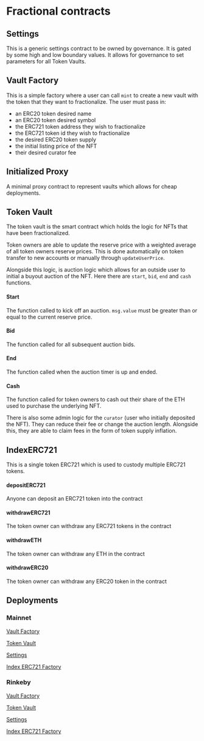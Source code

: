 # Fractional contracts

## Settings

This is a generic settings contract to be owned by governance. It is gated by some high and low boundary values. It allows for governance to set parameters for all Token Vaults.

## Vault Factory

This is a simple factory where a user can call `mint` to create a new vault with the token that they want to fractionalize. The user must pass in:

- an ERC20 token desired name
- an ERC20 token desired symbol
- the ERC721 token address they wish to fractionalize
- the ERC721 token id they wish to fractionalize
- the desired ERC20 token supply
- the initial listing price of the NFT
- their desired curator fee

## Initialized Proxy

A minimal proxy contract to represent vaults which allows for cheap deployments.

## Token Vault

The token vault is the smart contract which holds the logic for NFTs that have been fractionalized.

Token owners are able to update the reserve price with a weighted average of all token owners reserve prices. This is done automatically on token transfer to new accounts or manually through `updateUserPrice`.

Alongside this logic, is auction logic which allows for an outside user to initial a buyout auction of the NFT. Here there are `start`, `bid`, `end` and `cash` functions.

#### Start

The function called to kick off an auction. `msg.value` must be greater than or equal to the current reserve price.

#### Bid

The function called for all subsequent auction bids.

#### End

The function called when the auction timer is up and ended.

#### Cash

The function called for token owners to cash out their share of the ETH used to purchase the underlying NFT.

There is also some admin logic for the `curator` (user who initially deposited the NFT). They can reduce their fee or change the auction length. Alongside this, they are able to claim fees in the form of token supply inflation.

## IndexERC721

This is a single token ERC721 which is used to custody multiple ERC721 tokens.

#### depositERC721

Anyone can deposit an ERC721 token into the contract

#### withdrawERC721

The token owner can withdraw any ERC721 tokens in the contract

#### withdrawETH

The token owner can withdraw any ETH in the contract

#### withdrawERC20

The token owner can withdraw any ERC20 token in the contract

## Deployments

### Mainnet

[Vault Factory](https://etherscan.io/address/0x85aa7f78bdb2de8f3e0c0010d99ad5853ffcfc63)

[Token Vault](https://etherscan.io/address/0x7b0fce54574d9746414d11367f54c9ab94e53dca)

[Settings](https://etherscan.io/address/0xE0FC79183a22106229B84ECDd55cA017A07eddCa)

[Index ERC721 Factory](https://etherscan.io/address/0xde771104c0c44123d22d39bb716339cd0c3333a1)

### Rinkeby

[Vault Factory](https://rinkeby.etherscan.io/address/0x458556c097251f52ca89cB81316B4113aC734BD1)

[Token Vault](https://rinkeby.etherscan.io/address/0x825f25f908db46daEA42bd536d25f8633667f62b)

[Settings](https://rinkeby.etherscan.io/address/0x1C0857f8642D704ecB213A752A3f68E51913A779)

[Index ERC721 Factory](https://rinkeby.etherscan.io/address/0xee727b734aC43fc391b67caFd18e5DD4Dc939668)
